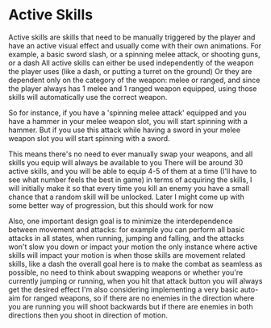 # Active Skills

Active skills are skills that need to be manually triggered by the player and have an active visual effect and usually come with their own animations.
For example, a basic sword slash, or a spinning melee attack, or shooting guns, or a dash
All active skills can either be used independently of the weapon the player uses (like a dash, or putting a turret on the ground)
Or they are dependent only on the category of the weapon: melee or ranged, and since the player always has 1 melee and 1 ranged weapon equipped, using those skills will automatically use the correct weapon.

So for instance, if you have a 'spinning melee attack' equipped and you have a hammer in your melee weapon slot, you will start spinning with a hammer.
But if you use this attack while having a sword in your melee weapon slot you will start spinning with a sword.

This means there's no need to ever manually swap your weapons, and all skills you equip will always be available to you
There will be around 30 active skills, and you will be able to equip 4-5 of them at a time (I'll have to see what number feels the best in game)
in terms of acquiring the skills, I will initially make it so that every time you kill an enemy you have a small chance that a random skill will be unlocked. Later I might come up with some better way of progression, but this should work for now

Also, one important design goal is to minimize the interdependence between movement and attacks: for example you can perform all basic attacks in all states, when running, jumping and falling, and the attacks won't slow you down or impact your motion
the only instance where active skills will impact your motion is when those skills are movement related skills, like a dash
the overall goal here is to make the combat as seamless as possible, no need to think about swapping weapons or whether you're currently jumping or running, when you hit that attack button you will always get the desired effect
I'm also considering implementing a very basic auto-aim for ranged weapons, so if there are no enemies in the direction where you are running you will shoot backwards
but if there are enemies in both directions then you shoot in direction of motion.